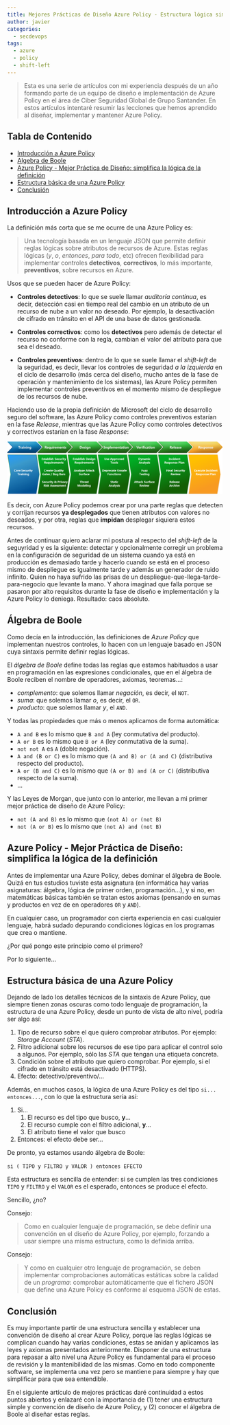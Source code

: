 ```yaml
---
title: Mejores Prácticas de Diseño Azure Policy - Estructura lógica simple
author: javier
categories:
  - secdevops
tags:
  - azure
  - policy
  - shift-left
---
```


> Esta es una serie de artículos con mi experiencia después de un año formando parte de un equipo de diseño e implementación de Azure Policy en el área de Ciber Seguridad Global de Grupo Santander. En estos artículos intentaré resumir las lecciones que hemos aprendido al diseñar, implementar y mantener Azure Policy.

## Tabla de Contenido

* [Introducción a Azure Policy](#introducción-a-azure-policy)
* [Algebra de Boole](#álgebra-de-boole)
* [Azure Policy - Mejor Práctica de Diseño: simplifica la lógica de la definición](#azure-policy---mejor-práctica-de-diseño-simplifica-la-lógica-de-la-definición)
* [Estructura básica de una Azure Policy](#estructura-básica-de-una-azure-policy)
* [Conclusión](#conclusión)

## Introducción a Azure Policy

La definición más corta que se me ocurre de una Azure Policy es:

> Una tecnología basada en un lenguaje JSON que permite definir reglas lógicas sobre atributos de recursos de Azure. Estas reglas lógicas (*y*, *o*, *entonces*, *para todo*, etc) ofrecen flexibilidad para implementar controles **detectivos**, **correctivos**, lo más importante, **preventivos**, sobre recursos en Azure.

Usos que se pueden hacer de Azure Policy:

* **Controles detectivos**: lo que se suele llamar *auditoría continua*, es decir, detección casi en tiempo real del cambio en un atributo de un recurso de nube a un valor no deseado. Por ejemplo, la desactivación de cifrado en tránsito en el API de una base de datos gestionada.

* **Controles correctivos**: como los **detectivos** pero además de detectar el recurso no conforme con la regla, cambian el valor del atributo para que sea el deseado.

* **Controles preventivos**: dentro de lo que se suele llamar el *shift-left* de la seguridad, es decir, llevar los controles de seguridad *a la izquierda* en el ciclo de desarrollo (más cerca del diseño, mucho antes de la fase de operación y mantenimiento de los sistemas), las Azure Policy permiten implementar controles preventivos en el momento mismo de despliegue de los recursos de nube.

Haciendo uso de la propia definición de Microsoft del ciclo de desarrollo seguro del software, las Azure Policy como controles preventivos estarían en la fase *Release*, mientras que las Azure Policy como controles detectivos y correctivos estarían en la fase *Response*:

![The Microsoft Security Development Lifecycle - Simplified](/static/img/microsoft-sdl-simplified.png "The Microsoft Security Development Lifecycle - Simplified")

Es decir, con Azure Policy podemos crear por una parte reglas que detecten y corrijan recursos **ya desplegados** que tienen atributos con valores no deseados, y por otra, reglas que **impidan** desplegar siquiera estos recursos.

Antes de continuar quiero aclarar mi postura al respecto del *shift-left* de la seguyridad y es la siguiente: detectar y opcionalmente corregir un problema en la configuración de seguridad de un sistema cuando ya está en producción es demasiado tarde y hacerlo cuando se está en el proceso mismo de despliegue es igualmente tarde y además un generador de ruido infinito. Quien no haya sufrido las prisas de un despliegue-que-llega-tarde-para-negocio que levante la mano. Y ahora imaginad que falla porque se pasaron por alto requisitos durante la fase de diseño e implementación y la Azure Policy lo deniega. Resultado: caos absoluto.

## Álgebra de Boole

Como decía en la introducción, las definiciones de *Azure Policy* que implementan nuestros controles, lo hacen con un lenguaje basado en JSON cuya sintaxis permite definir reglas lógicas.

El *álgebra de Boole* define todas las reglas que estamos habituados a usar en programación en las expresiones condicionales, que en el álgebra de Boole reciben el nombre de operadores, axiomas, teoremas...:

* *complemento*: que solemos llamar *negación*, es decir, el `NOT`.
* *suma*: que solemos llamar *o*, es decir, el `OR`.
* *producto*: que solemos llamar *y*, el `AND`.

Y todas las propiedades que más o menos aplicamos de forma automática:

* `A and B` es lo mismo que `B and A` (ley conmutativa del producto).
* `A or B` es lo mismo que `B or A` (ley conmutativa de la suma).
* `not not A` es `A` (doble negación).
* `A and (B or C)` es lo mismo que `(A and B) or (A and C)` (distributiva respecto del producto).
* `A or (B and C)` es lo mismo que `(A or B) and (A or C)` (distributiva respecto de la suma).
* ...

Y las Leyes de Morgan, que junto con lo anterior, me llevan a mi primer mejor práctica de diseño de Azure Policy:

* `not (A and B)` es lo mismo que `(not A) or (not B)`
* `not (A or B)` es lo mismo que `(not A) and (not B)`

## Azure Policy - Mejor Práctica de Diseño: simplifica la lógica de la definición

Antes de implementar una Azure Policy, debes dominar el álgebra de Boole. Quizá en tus estudios tuviste esta asignatura (en informática hay varias asignaturas: álgebra, lógica de primer orden, programación...), y si no, en matemáticas básicas también se tratan estos axiomas (pensando en sumas y productos en vez de en operadores `OR` y `AND`).

En cualquier caso, un programador con cierta experiencia en casi cualquier lenguaje, habrá sudado depurando condiciones lógicas en los programas que crea o mantiene.

¿Por qué pongo este principio como el primero?

Por lo siguiente...

## Estructura básica de una Azure Policy

Dejando de lado los detalles técnicos de la sintaxis de Azure Policy, que siempre tienen zonas oscuras como todo lenguaje de programación, la estructura de una Azure Policy, desde un punto de vista de alto nivel, podría ser algo así:

1. Tipo de recurso sobre el que quiero comprobar atributos. Por ejemplo: *Storage Account* (*STA*).
1. Filtro adicional sobre los recursos de ese tipo para aplicar el control solo a algunos. Por ejemplo, sólo las *STA* que tengan una etiqueta concreta.
1. Condición sobre el atributo que quiero comprobar. Por ejemplo, si el cifrado en tránsito está desactivado (HTTPS).
1. Efecto: detectivo/preventivo/...

Además, en muchos casos, la lógica de una Azure Policy es del tipo `si... entonces...`, con lo que la estructura sería así:

1. Si...
   1. El recurso es del tipo que busco, **y**...
   1. El recurso cumple con el filtro adicional, **y**...
   1. El atributo tiene el valor que busco
1. Entonces: el efecto debe ser...

De pronto, ya estamos usando álgebra de Boole:

`si ( TIPO y FILTRO y VALOR ) entonces EFECTO`

Esta estructura es sencilla de entender: si se cumplen las tres condiciones `TIPO` y `FILTRO` y el `VALOR` es el esperado, entonces se produce el efecto.

Sencillo, ¿no?

Consejo:
> Como en cualquier lenguaje de programación, se debe definir una convención en el diseño de Azure Policy, por ejemplo, forzando a usar siempre una misma estructura, como la definida arriba.

Consejo:
> Y como en cualquier otro lenguaje de programación, se deben implementar comprobaciones automáticas estáticas sobre la calidad de un *programa*: comprobar automáticamente que el fichero JSON que define una Azure Policy es conforme al esquema JSON de estas.

## Conclusión

Es muy importante partir de una estructura sencilla y establecer una convención de diseño al crear Azure Policy, porque las reglas lógicas se complican cuando hay varias condiciones, estas se anidan y aplicamos las leyes y axiomas presentados anteriormente. Disponer de una estructura para repasar a alto nivel una Azure Policy es fundamental para el proceso de revisión y la mantenibilidad de las mismas. Como en todo componente software, se implementa una vez pero se mantiene para siempre y hay que simplificar para que sea entendible.

En el siguiente artículo de mejores prácticas daré continuidad a estos puntos abiertos y enlazaré con la importancia de (1) tener una estructura simple y convención de diseño de Azure Policy, y (2) conocer el álgebra de Boole al diseñar estas reglas.

